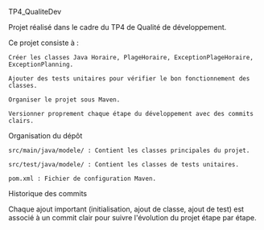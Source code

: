 TP4_QualiteDev

Projet réalisé dans le cadre du TP4 de Qualité de développement.

Ce projet consiste à :

    Créer les classes Java Horaire, PlageHoraire, ExceptionPlageHoraire, ExceptionPlanning.

    Ajouter des tests unitaires pour vérifier le bon fonctionnement des classes.

    Organiser le projet sous Maven.

    Versionner proprement chaque étape du développement avec des commits clairs.

Organisation du dépôt

    src/main/java/modele/ : Contient les classes principales du projet.

    src/test/java/modele/ : Contient les classes de tests unitaires.

    pom.xml : Fichier de configuration Maven.

Historique des commits

Chaque ajout important (initialisation, ajout de classe, ajout de test) est associé à un commit clair pour suivre l'évolution du projet étape par étape.
